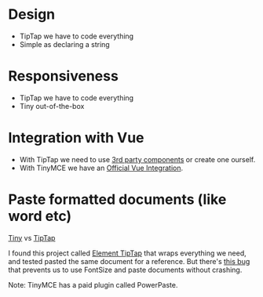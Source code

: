 # Design

- TipTap we have to code everything
- Simple as declaring a string

# Responsiveness

- TipTap we have to code everything
- Tiny out-of-the-box

# Integration with Vue

- With TipTap we need to use [3rd party components](https://github.com/Leecason/element-tiptap) or create one ourself.
- With TinyMCE we have an [Official Vue Integration](https://github.com/tinymce/tinymce-vue).

# Paste formatted documents (like word etc)

[Tiny](doc-TinyMCE.png)
vs
[TipTap](doc-tiptap.png)

I found this project called [Element TipTap](https://github.com/Leecason/element-tiptap) that wraps everything we need, and tested pasted the same document for a reference. But there's [this bug](https://github.com/Leecason/element-tiptap/issues/170) that prevents us to use FontSize and paste documents without crashing.

Note: TinyMCE has a paid plugin called PowerPaste.





